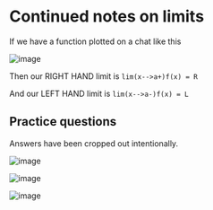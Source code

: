 # Continued notes on limits




If we have a function plotted on a chat like this

![image](https://user-images.githubusercontent.com/67705789/211713300-fc16a51e-9eb4-4d95-b0a3-9130b64e3ed9.png)

Then our RIGHT HAND limit is `lim(x-->a+)f(x) = R`

And our LEFT HAND limit is `lim(x-->a-)f(x) = L`


## Practice questions

Answers have been cropped out intentionally. 

![image](https://user-images.githubusercontent.com/67705789/211715141-eac8ff17-1019-422a-b79f-9a64ef81c202.png)

![image](https://user-images.githubusercontent.com/67705789/211715200-07324481-83bf-4a7e-8c6c-cc24c2dd02d8.png)

![image](https://user-images.githubusercontent.com/67705789/211715243-7213dbfd-d0c6-4752-9263-60a617e3e631.png)



